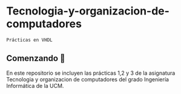 # Tecnologia-y-organizacion-de-computadores

```
Prácticas en VHDL
```

## Comenzando :running:

En este repositorio se incluyen las prácticas 1,2 y 3 de la asignatura Tecnologia y organizacion de computadores del grado Ingeniería Informática de la UCM.

